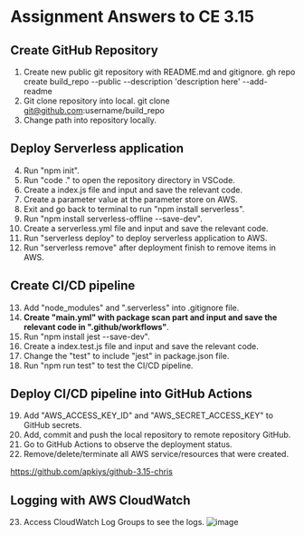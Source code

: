 # Assignment Answers to CE 3.15

## Create GitHub Repository
01. Create new public git repository with README.md and gitignore.
	gh repo create build_repo --public --description 'description here' --add-readme
02. Git clone repository into local.
	git clone git@github.com:username/build_repo
03. Change path into repository locally.

## Deploy Serverless application
04. Run "npm init".
05. Run "code ." to open the repository directory in VSCode.
06. Create a index.js file and input and save the relevant code.
07. Create a parameter value at the parameter store on AWS.
08. Exit and go back to terminal to run "npm install serverless".
09. Run "npm install serverless-offline --save-dev".
10. Create a serverless.yml file and input and save the relevant code.
11. Run "serverless deploy" to deploy serverless application to AWS.
12. Run "serverless remove" after deployment finish to remove items in AWS.

## Create CI/CD pipeline
13. Add "node_modules" and ".serverless" into .gitignore file.
14. **Create "main.yml" with package scan part and input and save the relevant code in ".github/workflows"**.
15. Run "npm install jest --save-dev".
16. Create a index.test.js file and input and save the relevant code.
17. Change the "test" to include "jest" in package.json file.
18. Run "npm run test" to test the CI/CD pipeline.

## Deploy CI/CD pipeline into GitHub Actions
19. Add "AWS_ACCESS_KEY_ID" and "AWS_SECRET_ACCESS_KEY" to GitHub secrets.
20. Add, commit and push the local repository to remote repository GitHub.
21. Go to GitHub Actions to observe the deployment status.
22. Remove/delete/terminate all AWS service/resources that were created.

https://github.com/apkiys/github-3.15-chris

## Logging with AWS CloudWatch
23. Access CloudWatch Log Groups to see the logs.
![image](https://github.com/apkiys/github-3.15-chris/assets/20112494/009cb885-f734-41e9-a909-c646dc02b525)


